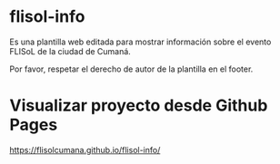 # flisol-info

Es una plantilla web editada para mostrar información sobre el evento FLISoL
de la ciudad de Cumaná.

Por favor, respetar el derecho de autor de la plantilla en el footer.

# Visualizar proyecto desde Github Pages

https://flisolcumana.github.io/flisol-info/

